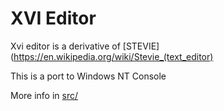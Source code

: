 # XVI Editor

Xvi editor is a derivative of [STEVIE](https://en.wikipedia.org/wiki/Stevie_(text_editor)

This is a port to Windows NT Console

More info in [src/](src/)
